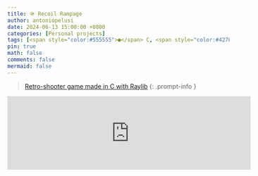 ```yaml
---
title: 🪖 Recoil Rampage
author: antoniopelusi
date: 2024-06-13 15:00:00 +0800
categories: [Personal projects]
tags: [<span style="color:#555555">●</span> C, <span style="color:#42781a">●</span> Makefile]
pin: true
math: false
comments: false
mermaid: false
---
```


[GithubLink]: https://github.com/antoniopelusi/Recoil-Rampage

> [Retro-shooter game made in C with Raylib][GithubLink]
{: .prompt-info }

<iframe frameborder="0" src="https://itch.io/embed/2776827?bg_color=222222&amp;fg_color=eeeeee&amp;link_color=327345&amp;border_color=363636" width="552" height="167"><a href="https://antoniopelusi.itch.io/recoil-rampage">Recoil Rampage by Antonio Pelusi</a></iframe>